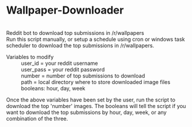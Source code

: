 # Wallpaper-Downloader
<br>
Reddit bot to download top submissions in /r/wallpapers
<br>
Run this script manually, or setup a schedule using cron or windows task scheduler to download the top submissions in /r/wallpapers.<br>

<dl>
<dt>Variables to modify</dt>
<dd>user_id = your reddit username</dd>
<dd>user_pass = your reddit password</dd>
<dd>number = number of top submissions to download</dd>
<dd>path = local directory where to store downloaded image files</dd>
<dd>booleans: hour, day, week</dd>
</dl>

Once the above variables have been set by the user, run the script to download the top 'number' images. The booleans will tell the script if you want to download the top submissions by hour, day, week, or any combination of the three.
